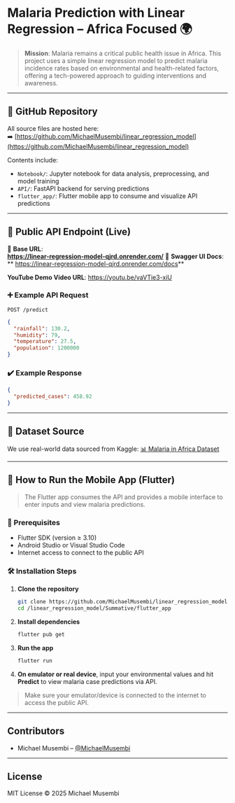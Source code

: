 # Malaria Prediction with Linear Regression – Africa Focused 🌍

> **Mission**: Malaria remains a critical public health issue in Africa. This project uses a simple linear regression model to predict malaria incidence rates based on environmental and health-related factors, offering a tech-powered approach to guiding interventions and awareness.

---

## 🔗 GitHub Repository

All source files are hosted here:  
➡️ [https://github.com/MichaelMusembi/linear_regression_model](https://github.com/MichaelMusembi/linear_regression_model)

Contents include:
- `Notebook/`: Jupyter notebook for data analysis, preprocessing, and model training
- `API/`: FastAPI backend for serving predictions
- `flutter_app/`: Flutter mobile app to consume and visualize API predictions

---

## 📡 Public API Endpoint (Live)

🔗 **Base URL**:  
**https://linear-regression-model-qjrd.onrender.com/** 
📘 **Swagger UI Docs**:  
** https://linear-regression-model-qjrd.onrender.com/docs**

**YouTube Demo Video URL**:
https://youtu.be/vaVTie3-xiU

### ➕ Example API Request
`POST /predict`  
```json
{
  "rainfall": 130.2,
  "humidity": 79,
  "temperature": 27.5,
  "population": 1200000
}
````

### ✔️ Example Response

```json
{
  "predicted_cases": 458.92
}
```

---

## 🧠 Dataset Source

We use real-world data sourced from Kaggle:
[📊 Malaria in Africa Dataset](https://www.kaggle.com/datasets/lydia70/malaria-in-africa?resource=download)

---

## 📱 How to Run the Mobile App (Flutter)

> The Flutter app consumes the API and provides a mobile interface to enter inputs and view malaria predictions.

### 🚀 Prerequisites

* Flutter SDK (version ≥ 3.10)
* Android Studio or Visual Studio Code
* Internet access to connect to the public API

### 🛠️ Installation Steps

1. **Clone the repository**

   ```bash
   git clone https://github.com/MichaelMusembi/linear_regression_model.git
   cd /linear_regression_model/Summative/flutter_app
   ```

2. **Install dependencies**

   ```bash
   flutter pub get
   ```

3. **Run the app**

   ```bash
   flutter run
   ```

4. **On emulator or real device**, input your environmental values and hit **Predict** to view malaria case predictions via API.

>  Make sure your emulator/device is connected to the internet to access the public API.

---

## Contributors

* Michael Musembi – [@MichaelMusembi](https://github.com/MichaelMusembi)

---

## License

MIT License © 2025 Michael Musembi

